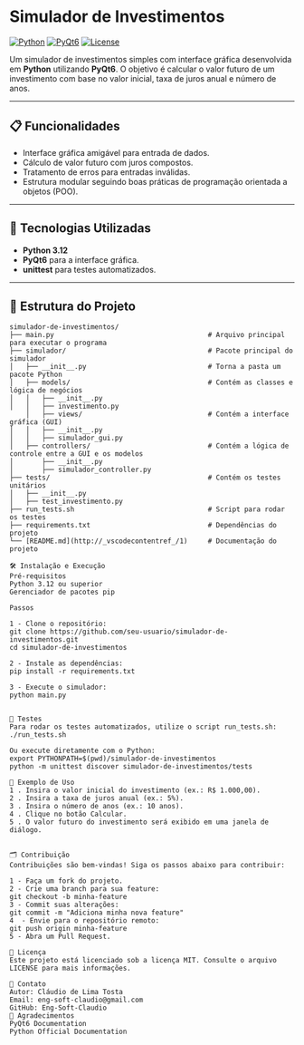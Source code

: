 # Simulador de Investimentos

[![Python](https://img.shields.io/badge/Python-3.12-blue.svg)](https://www.python.org/)
[![PyQt6](https://img.shields.io/badge/PyQt6-%3E=6.0-green.svg)](https://pypi.org/project/PyQt6/)
[![License](https://img.shields.io/badge/License-MIT-yellow.svg)](LICENSE)

Um simulador de investimentos simples com interface gráfica desenvolvida em **Python** utilizando **PyQt6**. O objetivo é calcular o valor futuro de um investimento com base no valor inicial, taxa de juros anual e número de anos.

---

## 📋 Funcionalidades

- Interface gráfica amigável para entrada de dados.
- Cálculo de valor futuro com juros compostos.
- Tratamento de erros para entradas inválidas.
- Estrutura modular seguindo boas práticas de programação orientada a objetos (POO).

---

## 🚀 Tecnologias Utilizadas

- **Python 3.12**
- **PyQt6** para a interface gráfica.
- **unittest** para testes automatizados.

---

## 📂 Estrutura do Projeto

```plaintext
simulador-de-investimentos/
├── main.py                                      # Arquivo principal para executar o programa
├── simulador/                                   # Pacote principal do simulador
│   ├── __init__.py                              # Torna a pasta um pacote Python
│   ├── models/                                  # Contém as classes e lógica de negócios
│   │   ├── __init__.py
│   │   ├── investimento.py
    │   ├── views/                               # Contém a interface gráfica (GUI)
│   │   ├── __init__.py
│   │   ├── simulador_gui.py
│   ├── controllers/                             # Contém a lógica de controle entre a GUI e os modelos
│       ├── __init__.py
│       ├── simulador_controller.py
├── tests/                                       # Contém os testes unitários
│   ├── __init__.py
│   ├── test_investimento.py
├── run_tests.sh                                 # Script para rodar os testes
├── requirements.txt                             # Dependências do projeto
└── [README.md](http://_vscodecontentref_/1)     # Documentação do projeto

🛠️ Instalação e Execução
Pré-requisitos
Python 3.12 ou superior
Gerenciador de pacotes pip

Passos

1 - Clone o repositório:
git clone https://github.com/seu-usuario/simulador-de-investimentos.git
cd simulador-de-investimentos

2 - Instale as dependências:
pip install -r requirements.txt

3 - Execute o simulador:
python main.py


🧪 Testes
Para rodar os testes automatizados, utilize o script run_tests.sh:
./run_tests.sh

Ou execute diretamente com o Python:
export PYTHONPATH=$(pwd)/simulador-de-investimentos
python -m unittest discover simulador-de-investimentos/tests

📖 Exemplo de Uso
1 . Insira o valor inicial do investimento (ex.: R$ 1.000,00).
2 . Insira a taxa de juros anual (ex.: 5%).
3 . Insira o número de anos (ex.: 10 anos).
4 . Clique no botão Calcular.
5 . O valor futuro do investimento será exibido em uma janela de diálogo.


🗂️ Contribuição
Contribuições são bem-vindas! Siga os passos abaixo para contribuir:

1 - Faça um fork do projeto.
2 - Crie uma branch para sua feature:
git checkout -b minha-feature
3 - Commit suas alterações:
git commit -m "Adiciona minha nova feature"
4  - Envie para o repositório remoto:
git push origin minha-feature
5 - Abra um Pull Request.

📝 Licença
Este projeto está licenciado sob a licença MIT. Consulte o arquivo LICENSE para mais informações.

📧 Contato
Autor: Cláudio de Lima Tosta
Email: eng-soft-claudio@gmail.com
GitHub: Eng-Soft-Claudio
🌟 Agradecimentos
PyQt6 Documentation
Python Official Documentation
